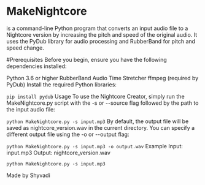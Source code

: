 # MakeNightcore
is a command-line Python program that converts an input audio file to a Nightcore version by increasing the pitch and speed of the original audio. It uses the PyDub library for audio processing and RubberBand for pitch and speed change.

#Prerequisites
Before you begin, ensure you have the following dependencies installed:

Python 3.6 or higher
RubberBand Audio Time Stretcher
ffmpeg (required by PyDub)
Install the required Python libraries:

```pip install pydub```
Usage
To use the Nightcore Creator, simply run the MakeNightcore.py script with the -s or --source flag followed by the path to the input audio file:


```python MakeNightcore.py -s input.mp3```
By default, the output file will be saved as nightcore_version.wav in the current directory. You can specify a different output file using the -o or --output flag:


```python MakeNightcore.py -s input.mp3 -o output.wav```
Example
Input: input.mp3
Output: nightcore_version.wav

```python MakeNightcore.py -s input.mp3```

Made by Shyvadi
